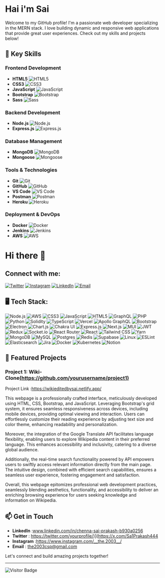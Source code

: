 # Hai i'm  Sai 

Welcome to my GitHub profile! I'm a passionate web developer specializing in the MERN stack. I love building dynamic and responsive web applications that provide great user experiences. Check out my skills and projects below!

## 🚀 Key Skills

### Frontend Development
- **HTML5** ![HTML5](https://img.shields.io/badge/-HTML5-E34F26?style=flat-square&logo=html5&logoColor=white)
- **CSS3** ![CSS3](https://img.shields.io/badge/-CSS3-1572B6?style=flat-square&logo=css3&logoColor=white)
- **JavaScript** ![JavaScript](https://img.shields.io/badge/-JavaScript-F7DF1E?style=flat-square&logo=javascript&logoColor=black)
- **Bootstrap** ![Bootstrap](https://img.shields.io/badge/-Bootstrap-563D7C?style=flat-square&logo=bootstrap&logoColor=white)
- **Sass** ![Sass](https://img.shields.io/badge/-Sass-CC6699?style=flat-square&logo=sass&logoColor=white)

### Backend Development
- **Node.js** ![Node.js](https://img.shields.io/badge/-Node.js-339933?style=flat-square&logo=node.js&logoColor=white)
- **Express.js** ![Express.js](https://img.shields.io/badge/-Express.js-000000?style=flat-square&logo=express&logoColor=white)

### Database Management
- **MongoDB** ![MongoDB](https://img.shields.io/badge/-MongoDB-47A248?style=flat-square&logo=mongodb&logoColor=white)
- **Mongoose** ![Mongoose](https://img.shields.io/badge/-Mongoose-880000?style=flat-square&logo=mongoose&logoColor=white)

### Tools & Technologies
- **Git** ![Git](https://img.shields.io/badge/-Git-F05032?style=flat-square&logo=git&logoColor=white)
- **GitHub** ![GitHub](https://img.shields.io/badge/-GitHub-181717?style=flat-square&logo=github&logoColor=white)
- **VS Code** ![VS Code](https://img.shields.io/badge/-VS%20Code-007ACC?style=flat-square&logo=visual-studio-code&logoColor=white)
- **Postman** ![Postman](https://img.shields.io/badge/-Postman-FF6C37?style=flat-square&logo=postman&logoColor=white)
- **Heroku** ![Heroku](https://img.shields.io/badge/-Heroku-430098?style=flat-square&logo=heroku&logoColor=white)

### Deployment & DevOps
- **Docker** ![Docker](https://img.shields.io/badge/-Docker-2496ED?style=flat-square&logo=docker&logoColor=white)
- **Jenkins** ![Jenkins](https://img.shields.io/badge/-Jenkins-D24939?style=flat-square&logo=jenkins&logoColor=white)
- **AWS** ![AWS](https://img.shields.io/badge/-AWS-232F3E?style=flat-square&logo=amazon-aws&logoColor=white)

# Hi there 👋

## Connect with me:
[![Twitter](https://img.shields.io/badge/-Twitter-1DA1F2?style=for-the-badge&logo=twitter&logoColor=white)](https://twitter.com/Sa1Prakash444)
[![Instagram](https://img.shields.io/badge/-Instagram-E4405F?style=for-the-badge&logo=instagram&logoColor=white)](https://www.instagram.com/__the.2003__/)
[![LinkedIn](https://img.shields.io/badge/-LinkedIn-0077B5?style=for-the-badge&logo=linkedin&logoColor=white)](http://www.linkedin.com/in/chenna-sai-prakash-b930a0256)
[![Email](https://img.shields.io/badge/-Email-D14836?style=for-the-badge&logo=gmail&logoColor=white)](mailto:the2003csp.com)


## 🖥️ Tech Stack:

![Node.js](https://img.shields.io/badge/-Node.js-339933?style=for-the-badge&logo=Node.js&logoColor=white)
![AWS](https://img.shields.io/badge/-AWS-232F3E?style=for-the-badge&logo=Amazon-AWS&logoColor=white)
![CSS3](https://img.shields.io/badge/-CSS3-1572B6?style=for-the-badge&logo=CSS3&logoColor=white)
![JavaScript](https://img.shields.io/badge/-JavaScript-F7DF1E?style=for-the-badge&logo=JavaScript&logoColor=black)
![HTML5](https://img.shields.io/badge/-HTML5-E34F26?style=for-the-badge&logo=HTML5&logoColor=white)
![GraphQL](https://img.shields.io/badge/-GraphQL-E10098?style=for-the-badge&logo=GraphQL&logoColor=white)
![PHP](https://img.shields.io/badge/-PHP-777BB4?style=for-the-badge&logo=PHP&logoColor=white)
![Python](https://img.shields.io/badge/-Python-3776AB?style=for-the-badge&logo=Python&logoColor=white)
![Solidity](https://img.shields.io/badge/-Solidity-363636?style=for-the-badge&logo=Solidity&logoColor=white)
![TypeScript](https://img.shields.io/badge/-TypeScript-3178C6?style=for-the-badge&logo=TypeScript&logoColor=white)
![Vercel](https://img.shields.io/badge/-Vercel-000000?style=for-the-badge&logo=Vercel&logoColor=white)
![Apollo GraphQL](https://img.shields.io/badge/-Apollo%20GraphQL-311C87?style=for-the-badge&logo=Apollo-GraphQL&logoColor=white)
![Bootstrap](https://img.shields.io/badge/-Bootstrap-7952B3?style=for-the-badge&logo=Bootstrap&logoColor=white)
![Electron](https://img.shields.io/badge/-Electron-47848F?style=for-the-badge&logo=Electron&logoColor=white)
![Chart.js](https://img.shields.io/badge/-Chart.js-FF6384?style=for-the-badge&logo=Chart.js&logoColor=white)
![Chakra UI](https://img.shields.io/badge/-Chakra%20UI-319795?style=for-the-badge&logo=Chakra-UI&logoColor=white)
![Express.js](https://img.shields.io/badge/-Express.js-000000?style=for-the-badge&logo=Express&logoColor=white)
![Next.js](https://img.shields.io/badge/-Next.js-000000?style=for-the-badge&logo=Next.js&logoColor=white)
![MUI](https://img.shields.io/badge/-MUI-007FFF?style=for-the-badge&logo=MUI&logoColor=white)
![JWT](https://img.shields.io/badge/-JWT-000000?style=for-the-badge&logo=JSON-Web-Tokens&logoColor=white)
![Redux](https://img.shields.io/badge/-Redux-764ABC?style=for-the-badge&logo=Redux&logoColor=white)
![Socket.io](https://img.shields.io/badge/-Socket.io-010101?style=for-the-badge&logo=Socket.io&logoColor=white)
![React Router](https://img.shields.io/badge/-React%20Router-CA4245?style=for-the-badge&logo=React-Router&logoColor=white)
![React](https://img.shields.io/badge/-React-61DAFB?style=for-the-badge&logo=React&logoColor=black)
![Tailwind CSS](https://img.shields.io/badge/-Tailwind%20CSS-06B6D4?style=for-the-badge&logo=Tailwind-CSS&logoColor=white)
![Yarn](https://img.shields.io/badge/-Yarn-2C8EBB?style=for-the-badge&logo=Yarn&logoColor=white)
![MongoDB](https://img.shields.io/badge/-MongoDB-47A248?style=for-the-badge&logo=MongoDB&logoColor=white)
![MySQL](https://img.shields.io/badge/-MySQL-4479A1?style=for-the-badge&logo=MySQL&logoColor=white)
![Postgres](https://img.shields.io/badge/-Postgres-4169E1?style=for-the-badge&logo=PostgreSQL&logoColor=white)
![Redis](https://img.shields.io/badge/-Redis-DC382D?style=for-the-badge&logo=Redis&logoColor=white)
![Supabase](https://img.shields.io/badge/-Supabase-3ECF8E?style=for-the-badge&logo=Supabase&logoColor=white)
![Linux](https://img.shields.io/badge/-Linux-FCC624?style=for-the-badge&logo=Linux&logoColor=black)
![ESLint](https://img.shields.io/badge/-ESLint-4B32C3?style=for-the-badge&logo=ESLint&logoColor=white)
![Elasticsearch](https://img.shields.io/badge/-Elasticsearch-005571?style=for-the-badge&logo=Elasticsearch&logoColor=white)
![Jira](https://img.shields.io/badge/-Jira-0052CC?style=for-the-badge&logo=Jira&logoColor=white)
![Docker](https://img.shields.io/badge/-Docker-2496ED?style=for-the-badge&logo=Docker&logoColor=white)
![Kubernetes](https://img.shields.io/badge/-Kubernetes-326CE5?style=for-the-badge&logo=Kubernetes&logoColor=white)
![Notion](https://img.shields.io/badge/-Notion-000000?style=for-the-badge&logo=Notion&logoColor=white)


## 🌟 Featured Projects

### Project 1: Wiki-Clone[(https://github.com/yourusername/project1)](https://github.com/SAICSP/Wiki-Project)
Project Link :https://wikieditedbysai.netlify.app/ 
<br>

This webpage is a professionally crafted interface, meticulously developed using HTML, CSS, Bootstrap, and JavaScript. Leveraging Bootstrap's grid system, it ensures seamless responsiveness across devices, including mobile devices, providing optimal viewing and interaction. Users can effortlessly customize their reading experience by adjusting text size and color theme, enhancing readability and personalization.

Moreover, the integration of the Google Translate API facilitates language flexibility, enabling users to explore Wikipedia content in their preferred language. This enhances accessibility and inclusivity, catering to a diverse global audience.

Additionally, the real-time search functionality powered by API empowers users to swiftly access relevant information directly from the main page. The intuitive design, combined with efficient search capabilities, ensures a seamless user experience, fostering engagement and satisfaction.

Overall, this webpage epitomizes professional web development practices, seamlessly blending aesthetics, functionality, and accessibility to deliver an enriching browsing experience for users seeking knowledge and information on Wikipedia.




## 📫 Get in Touch

- **LinkedIn**   :www.linkedin.com/in/chenna-sai-prakash-b930a0256
- **Twitter**    : https://twitter.com/yourprofile/)](https://x.com/Sa1Prakash444
- **Instagram**  :https://www.instagram.com/__the.2003__/
- **Email**      : the2003csp@gmail.com

Let's connect and build amazing projects together!

---

![Visitor Badge](https://visitor-badge.laobi.icu/badge?page_id=yourusername.yourusername)


